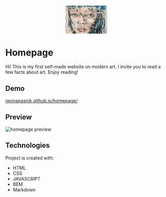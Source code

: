 <p align="center"><img src="images/modernart.gif" width="130"/></p>

# Homepage

Hi! This is my first self-made website on modern art. I invite you to read a few facts about art. Enjoy reading!

## Demo

[iwonapasnik.github.io/homepage/](https://iwonapasnik.github.io/homepage/)

## Preview

![homepage preview](images/homepage.gif)

## Technologies

Project is created with:
- HTML
- CSS
- JAVASCRIPT
- BEM
- Markdown